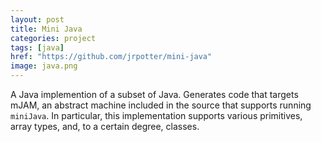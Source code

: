 ```yaml
---
layout: post
title: Mini Java
categories: project
tags: [java]
href: "https://github.com/jrpotter/mini-java"
image: java.png
---
```


A Java implemention of a subset of Java. Generates code that targets mJAM, an
abstract machine included in the source that supports running `miniJava`. In
particular, this implementation supports various primitives, array types, and,
to a certain degree, classes.
